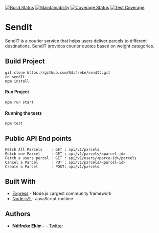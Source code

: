 [![Build Status](https://travis-ci.org/Ndifreke/sendIt.svg?branch=develop)](https://travis-ci.org/Ndifreke/sendIt)
[![Maintainability](https://api.codeclimate.com/v1/badges/794eccb03132f5acde0b/maintainability)](https://codeclimate.com/github/Ndifreke/sendIt/maintainability)
[![Coverage Status](https://coveralls.io/repos/github/Ndifreke/sendIt/badge.svg)](https://coveralls.io/github/Ndifreke/sendIt)
[![Test Coverage](https://api.codeclimate.com/v1/badges/794eccb03132f5acde0b/test_coverage)](https://codeclimate.com/github/Ndifreke/sendIt/test_coverage)

# SendIt
SendIT is a courier service that helps users deliver parcels to different destinations. SendIT
provides courier quotes based on weight categories.

## Build Project
```
git clone https://github.com/Ndifreke/sendIt.git
cd sendIt
npm install
```
#### Run Project
```
npm run start
```
#### Running the tests
```
npm test
```

## Public API End points
```
Fetch All Parcels    : GET : api/v1/parcels
Fetch one Parcel     : GET : api/v1/parcels/<parcel-id>
Fetch a users percel : GET : api/v1/users/<parce-id>/parcels
Cancel a Parcel      : PUT : api/v1/parcels/<parcel-id>
Create a Parcel      : POST: api/v1/parcels
```

## Built With

* [Express](https://expressjs.com/) - Node.js Largest community framework
* [Node.js® ](https://maven.apache.org/) - JavaScript runtime

## Authors

* **Ndifreke Ekim** -  - [Twitter](https://twitter.com/nexkim360)
